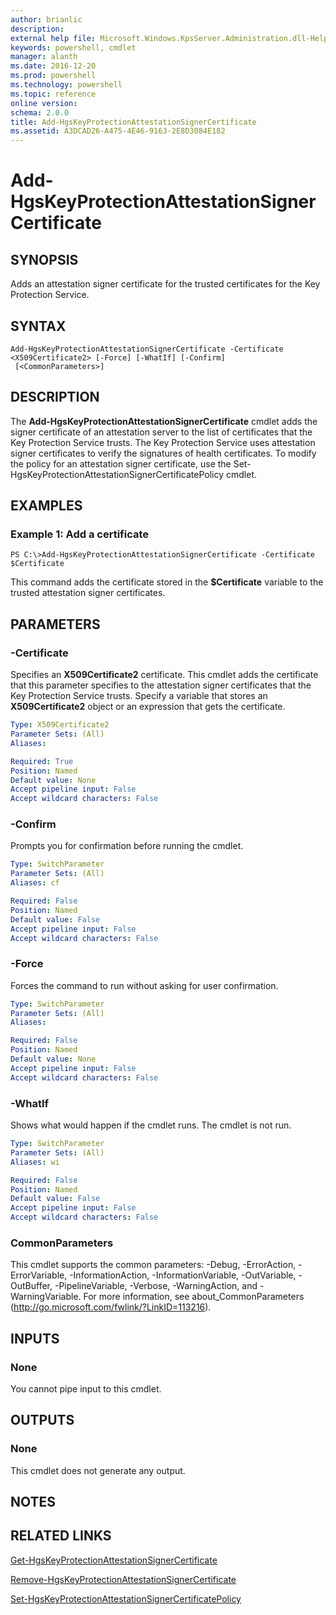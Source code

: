 ```yaml
---
author: brianlic
description: 
external help file: Microsoft.Windows.KpsServer.Administration.dll-Help.xml
keywords: powershell, cmdlet
manager: alanth
ms.date: 2016-12-20
ms.prod: powershell
ms.technology: powershell
ms.topic: reference
online version: 
schema: 2.0.0
title: Add-HgsKeyProtectionAttestationSignerCertificate
ms.assetid: A3DCAD26-A475-4E46-9163-2E8D3084E182
---
```


# Add-HgsKeyProtectionAttestationSignerCertificate

## SYNOPSIS
Adds an attestation signer certificate for the trusted certificates for the Key Protection Service.

## SYNTAX

```
Add-HgsKeyProtectionAttestationSignerCertificate -Certificate <X509Certificate2> [-Force] [-WhatIf] [-Confirm]
 [<CommonParameters>]
```

## DESCRIPTION
The **Add-HgsKeyProtectionAttestationSignerCertificate** cmdlet adds the signer certificate of an attestation server to the list of certificates that the Key Protection Service trusts.
The Key Protection Service uses attestation signer certificates to verify the signatures of health certificates.
To modify the policy for an attestation signer certificate, use the Set-HgsKeyProtectionAttestationSignerCertificatePolicy cmdlet.

## EXAMPLES

### Example 1: Add a certificate
```
PS C:\>Add-HgsKeyProtectionAttestationSignerCertificate -Certificate $Certificate
```

This command adds the certificate stored in the **$Certificate** variable to the trusted attestation signer certificates.

## PARAMETERS

### -Certificate
Specifies an **X509Certificate2** certificate.
This cmdlet adds the certificate that this parameter specifies to the attestation signer certificates that the Key Protection Service trusts.
Specify a variable that stores an **X509Certificate2** object or an expression that gets the certificate.

```yaml
Type: X509Certificate2
Parameter Sets: (All)
Aliases: 

Required: True
Position: Named
Default value: None
Accept pipeline input: False
Accept wildcard characters: False
```

### -Confirm
Prompts you for confirmation before running the cmdlet.

```yaml
Type: SwitchParameter
Parameter Sets: (All)
Aliases: cf

Required: False
Position: Named
Default value: False
Accept pipeline input: False
Accept wildcard characters: False
```

### -Force
Forces the command to run without asking for user confirmation.

```yaml
Type: SwitchParameter
Parameter Sets: (All)
Aliases: 

Required: False
Position: Named
Default value: None
Accept pipeline input: False
Accept wildcard characters: False
```

### -WhatIf
Shows what would happen if the cmdlet runs.
The cmdlet is not run.

```yaml
Type: SwitchParameter
Parameter Sets: (All)
Aliases: wi

Required: False
Position: Named
Default value: False
Accept pipeline input: False
Accept wildcard characters: False
```

### CommonParameters
This cmdlet supports the common parameters: -Debug, -ErrorAction, -ErrorVariable, -InformationAction, -InformationVariable, -OutVariable, -OutBuffer, -PipelineVariable, -Verbose, -WarningAction, and -WarningVariable. For more information, see about_CommonParameters (http://go.microsoft.com/fwlink/?LinkID=113216).

## INPUTS

### None
You cannot pipe input to this cmdlet.

## OUTPUTS

### None
This cmdlet does not generate any output.

## NOTES

## RELATED LINKS

[Get-HgsKeyProtectionAttestationSignerCertificate](./Get-HgsKeyProtectionAttestationSignerCertificate.md)

[Remove-HgsKeyProtectionAttestationSignerCertificate](./Remove-HgsKeyProtectionAttestationSignerCertificate.md)

[Set-HgsKeyProtectionAttestationSignerCertificatePolicy](./Set-HgsKeyProtectionAttestationSignerCertificatePolicy.md)

